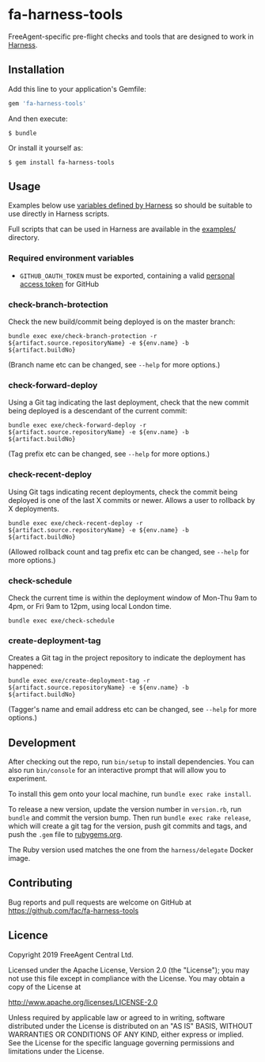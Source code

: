 # fa-harness-tools

FreeAgent-specific pre-flight checks and tools that are designed to work in [Harness](https://harness.io).

## Installation

Add this line to your application's Gemfile:

```ruby
gem 'fa-harness-tools'
```

And then execute:

    $ bundle

Or install it yourself as:

    $ gem install fa-harness-tools

## Usage

Examples below use [variables defined by Harness](https://docs.harness.io/article/9dvxcegm90-variables) so should be suitable to use directly in Harness scripts.

Full scripts that can be used in Harness are available in the [examples/](examples/) directory.

### Required environment variables

* `GITHUB_OAUTH_TOKEN` must be exported, containing a valid [personal access token](https://help.github.com/en/github/authenticating-to-github/creating-a-personal-access-token-for-the-command-line) for GitHub

### check-branch-brotection

Check the new build/commit being deployed is on the master branch:

```
bundle exec exe/check-branch-protection -r ${artifact.source.repositoryName} -e ${env.name} -b ${artifact.buildNo}
```

(Branch name etc can be changed, see `--help` for more options.)

### check-forward-deploy

Using a Git tag indicating the last deployment, check that the new commit being deployed is a descendant of the current commit:

```
bundle exec exe/check-forward-deploy -r ${artifact.source.repositoryName} -e ${env.name} -b ${artifact.buildNo}
```

(Tag prefix etc can be changed, see `--help` for more options.)

### check-recent-deploy

Using Git tags indicating recent deployments, check the commit being deployed is one of the last X commits or newer. Allows a user to rollback by X deployments.

```
bundle exec exe/check-recent-deploy -r ${artifact.source.repositoryName} -e ${env.name} -b ${artifact.buildNo}
```

(Allowed rollback count and tag prefix etc can be changed, see `--help` for more options.)

### check-schedule

Check the current time is within the deployment window of Mon-Thu 9am to 4pm, or Fri 9am to 12pm, using local London time.

```
bundle exec exe/check-schedule
```

### create-deployment-tag

Creates a Git tag in the project repository to indicate the deployment has happened:

```
bundle exec exe/create-deployment-tag -r ${artifact.source.repositoryName} -e ${env.name} -b ${artifact.buildNo}
```

(Tagger's name and email address etc can be changed, see `--help` for more options.)

## Development

After checking out the repo, run `bin/setup` to install dependencies. You can also run `bin/console` for an interactive prompt that will allow you to experiment.

To install this gem onto your local machine, run `bundle exec rake install`.

To release a new version, update the version number in `version.rb`, run `bundle` and commit the version bump. Then run `bundle exec rake release`, which will create a git tag for the version, push git commits and tags, and push the `.gem` file to [rubygems.org](https://rubygems.org).

The Ruby version used matches the one from the `harness/delegate` Docker image.

## Contributing

Bug reports and pull requests are welcome on GitHub at https://github.com/fac/fa-harness-tools

## Licence

Copyright 2019 FreeAgent Central Ltd.

Licensed under the Apache License, Version 2.0 (the "License");
you may not use this file except in compliance with the License.
You may obtain a copy of the License at

   http://www.apache.org/licenses/LICENSE-2.0

Unless required by applicable law or agreed to in writing, software
distributed under the License is distributed on an "AS IS" BASIS,
WITHOUT WARRANTIES OR CONDITIONS OF ANY KIND, either express or implied.
See the License for the specific language governing permissions and
limitations under the License.
